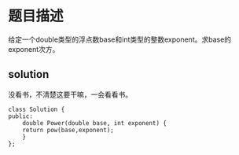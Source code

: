 # 题目描述
给定一个double类型的浮点数base和int类型的整数exponent。求base的exponent次方。
## solution
没看书，不清楚这要干嘛，一会看看书。
```
class Solution {
public:
    double Power(double base, int exponent) {
    return pow(base,exponent);
    }
};
```
